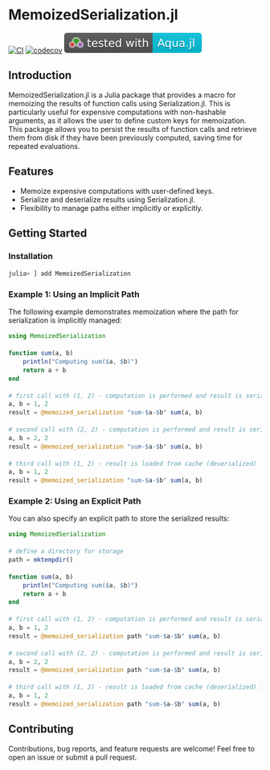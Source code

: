 # MemoizedSerialization.jl

[![CI](https://github.com/raphasampaio/MemoizedSerialization.jl/actions/workflows/CI.yml/badge.svg)](https://github.com/raphasampaio/MemoizedSerialization.jl/actions/workflows/CI.yml)
[![codecov](https://codecov.io/gh/raphasampaio/MemoizedSerialization.jl/graph/badge.svg?token=S81cIlIP4z)](https://codecov.io/gh/raphasampaio/MemoizedSerialization.jl)
[![Aqua](https://raw.githubusercontent.com/JuliaTesting/Aqua.jl/master/badge.svg)](https://github.com/JuliaTesting/Aqua.jl)

## Introduction

MemoizedSerialization.jl is a Julia package that provides a macro for memoizing the results of function calls using Serialization.jl. This is particularly useful for expensive computations with non-hashable arguments, as it allows the user to define custom keys for memoization. This package allows you to persist the results of function calls and retrieve them from disk if they have been previously computed, saving time for repeated evaluations.

## Features

- Memoize expensive computations with user-defined keys.
- Serialize and deserialize results using Serialization.jl.
- Flexibility to manage paths either implicitly or explicitly.

## Getting Started

### Installation

```julia
julia> ] add MemoizedSerialization
```

### Example 1: Using an Implicit Path

The following example demonstrates memoization where the path for serialization is implicitly managed:

```julia
using MemoizedSerialization

function sum(a, b)
    println("Computing sum($a, $b)")
    return a + b
end

# first call with (1, 2) - computation is performed and result is serialized
a, b = 1, 2
result = @memoized_serialization "sum-$a-$b" sum(a, b)

# second call with (2, 2) - computation is performed and result is serialized
a, b = 2, 2
result = @memoized_serialization "sum-$a-$b" sum(a, b)

# third call with (1, 2) - result is loaded from cache (deserialized)
a, b = 1, 2
result = @memoized_serialization "sum-$a-$b" sum(a, b)

```

### Example 2: Using an Explicit Path

You can also specify an explicit path to store the serialized results:

```julia
using MemoizedSerialization

# define a directory for storage
path = mktempdir()

function sum(a, b)
    println("Computing sum($a, $b)")
    return a + b
end

# first call with (1, 2) - computation is performed and result is serialized at the specified path
a, b = 1, 2
result = @memoized_serialization path "sum-$a-$b" sum(a, b)

# second call with (2, 2) - computation is performed and result is serialized at the specified path
a, b = 2, 2
result = @memoized_serialization path "sum-$a-$b" sum(a, b)

# third call with (1, 2) - result is loaded from cache (deserialized) from the specified path
a, b = 1, 2
result = @memoized_serialization path "sum-$a-$b" sum(a, b)
```

## Contributing

Contributions, bug reports, and feature requests are welcome! Feel free to open an issue or submit a pull request.

